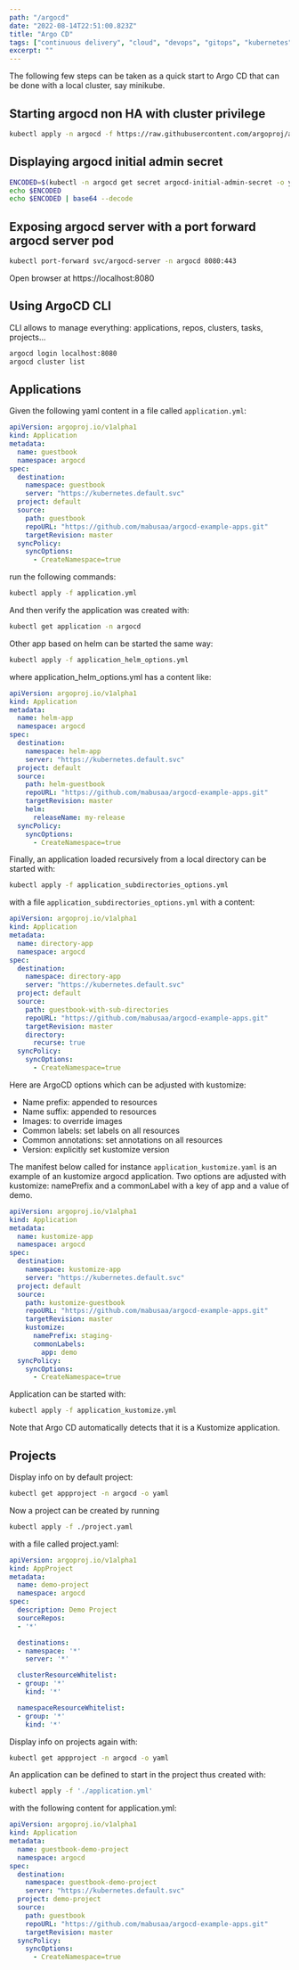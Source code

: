 ```yaml
---
path: "/argocd"
date: "2022-08-14T22:51:00.823Z"
title: "Argo CD"
tags: ["continuous delivery", "cloud", "devops", "gitops", "kubernetes", "kustomize"]
excerpt: ""
---
```


The following few steps can be taken as a quick start to Argo CD 
that can be done with a local cluster, say minikube. 

## Starting argocd non HA with cluster privilege

```zsh
kubectl apply -n argocd -f https://raw.githubusercontent.com/argoproj/argo-cd/stable/manifests/install.yaml
```

## Displaying argocd initial admin secret 

```zsh
ENCODED=$(kubectl -n argocd get secret argocd-initial-admin-secret -o yaml | yq .data.password)
echo $ENCODED
echo $ENCODED | base64 --decode
```

## Exposing argocd server with a port forward argocd server pod

```zsh
kubectl port-forward svc/argocd-server -n argocd 8080:443
```

Open browser at https://localhost:8080

## Using ArgoCD CLI

CLI allows to manage everything: applications, repos, clusters, tasks, projects...

```zsh
argocd login localhost:8080
argocd cluster list
```

## Applications

Given the following yaml content in a file called ```application.yml```:

```yaml
apiVersion: argoproj.io/v1alpha1
kind: Application
metadata:
  name: guestbook
  namespace: argocd
spec: 
  destination:
    namespace: guestbook
    server: "https://kubernetes.default.svc"
  project: default
  source:
    path: guestbook
    repoURL: "https://github.com/mabusaa/argocd-example-apps.git"
    targetRevision: master
  syncPolicy:
    syncOptions:
      - CreateNamespace=true
```

run the following commands:

```zsh
kubectl apply -f application.yml
```

And then verify the application was created with:

```zsh
kubectl get application -n argocd
```

Other app based on helm can be started the same way:

```zsh
kubectl apply -f application_helm_options.yml
```

where application_helm_options.yml has a content like:

```yaml
apiVersion: argoproj.io/v1alpha1
kind: Application
metadata:
  name: helm-app
  namespace: argocd
spec: 
  destination:
    namespace: helm-app
    server: "https://kubernetes.default.svc"
  project: default
  source:
    path: helm-guestbook
    repoURL: "https://github.com/mabusaa/argocd-example-apps.git"
    targetRevision: master
    helm:
      releaseName: my-release
  syncPolicy:
    syncOptions:
      - CreateNamespace=true
```

Finally, an application loaded recursively from
a local directory can be started with:

```zsh
kubectl apply -f application_subdirectories_options.yml
```

with a file ```application_subdirectories_options.yml``` 
with a content:

```yaml
apiVersion: argoproj.io/v1alpha1
kind: Application
metadata:
  name: directory-app
  namespace: argocd
spec: 
  destination:
    namespace: directory-app
    server: "https://kubernetes.default.svc"
  project: default
  source:
    path: guestbook-with-sub-directories
    repoURL: "https://github.com/mabusaa/argocd-example-apps.git"
    targetRevision: master
    directory:
      recurse: true
  syncPolicy:
    syncOptions:
      - CreateNamespace=true
```

Here are ArgoCD options which can be adjusted with kustomize:

- Name prefix: appended to resources
- Name suffix: appended to resources
- Images: to override images
- Common labels: set labels on all resources
- Common annotations: set annotations on all resources
- Version: explicitly set kustomize version

The manifest below called for instance ```application_kustomize.yaml``` is an example of an kustomize argocd application. Two options are adjusted with kustomize: namePrefix
and a commonLabel with a key of app and a value of demo. 

```yaml
apiVersion: argoproj.io/v1alpha1
kind: Application
metadata:
  name: kustomize-app
  namespace: argocd
spec: 
  destination:
    namespace: kustomize-app
    server: "https://kubernetes.default.svc"
  project: default
  source:
    path: kustomize-guestbook
    repoURL: "https://github.com/mabusaa/argocd-example-apps.git"
    targetRevision: master
    kustomize:
      namePrefix: staging-
      commonLabels:
        app: demo
  syncPolicy:
    syncOptions:
      - CreateNamespace=true
```

Application can be started with:

```zsh
kubectl apply -f application_kustomize.yml
```

Note that Argo CD automatically detects that 
it is a Kustomize application.

## Projects

Display info on by default project:

```zsh
kubectl get appproject -n argocd -o yaml
```

Now a project can be created by running 

```zsh
kubectl apply -f ./project.yaml
```

with a file called project.yaml: 

```yaml
apiVersion: argoproj.io/v1alpha1
kind: AppProject
metadata:
  name: demo-project
  namespace: argocd
spec:
  description: Demo Project
  sourceRepos:
  - '*'

  destinations:
  - namespace: '*'
    server: '*'

  clusterResourceWhitelist:
  - group: '*'
    kind: '*'

  namespaceResourceWhitelist:
  - group: '*'
    kind: '*'
```

Display info on projects again with:

```zsh
kubectl get appproject -n argocd -o yaml
```

An application can be defined to start in the project thus created with:

```zsh
kubectl apply -f './application.yml'
```

with the following content for application.yml:

```yaml
apiVersion: argoproj.io/v1alpha1
kind: Application
metadata:
  name: guestbook-demo-project
  namespace: argocd
spec: 
  destination:
    namespace: guestbook-demo-project
    server: "https://kubernetes.default.svc"
  project: demo-project
  source:
    path: guestbook
    repoURL: "https://github.com/mabusaa/argocd-example-apps.git"
    targetRevision: master
  syncPolicy:
    syncOptions:
      - CreateNamespace=true
```


